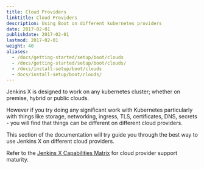 ```yaml
---
title: Cloud Providers
linktitle: Cloud Providers
description: Using Boot on different kubernetes providers
date: 2017-02-01
publishdate: 2017-02-01
lastmod: 2017-02-01
weight: 40
aliases:
  - /docs/getting-started/setup/boot/clouds
  - /docs/getting-started/setup/boot/clouds/
  - /docs/install-setup/boot/clouds
  - docs/install-setup/boot/clouds/
---
```


Jenkins X is designed to work on any kubernetes cluster; whether on premise, hybrid or public clouds.

However if you try doing any significant work with Kubernetes particularly with things like storage, networking, ingress, TLS, certificates, DNS, secrets - you will find that things can be different on different cloud providers.

This section of the documentation will try guide you through the best way to use Jenkins X on different cloud providers.

Refer to the [Jenkins X Capabilities Matrix](/about/capabilities) for cloud provider support maturity.


